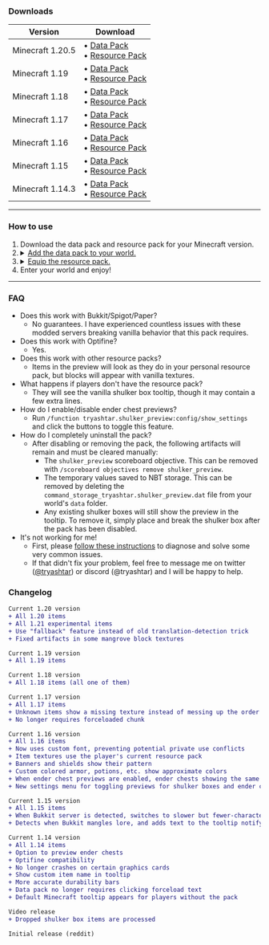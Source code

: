 ### Downloads

|Version|Download|
|---|---|
|Minecraft 1.20.5|• [Data Pack](1.20/Shulker%20Preview%20Data%20Pack%20(1.20.5).zip?raw=1)<br>• [Resource Pack](1.20/Shulker%20Preview%20Resource%20Pack%20(1.20.5).zip?raw=1)|
|Minecraft 1.19|• [Data Pack](1.19/Shulker%20Preview%20Data%20Pack%20(1.19).zip?raw=1)<br>• [Resource Pack](1.19/Shulker%20Preview%20Resource%20Pack%20(1.19).zip?raw=1)|
|Minecraft 1.18|• [Data Pack](1.18/Shulker%20Preview%20Data%20Pack%20(1.18).zip?raw=1)<br>• [Resource Pack](1.18/Shulker%20Preview%20Resource%20Pack%20(1.18).zip?raw=1)|
|Minecraft 1.17|• [Data Pack](1.17/Shulker%20Preview%20Data%20Pack%20(1.17).zip?raw=1)<br>• [Resource Pack](1.17/Shulker%20Preview%20Resource%20Pack%20(1.17).zip?raw=1)|
|Minecraft 1.16|• [Data Pack](1.16/Shulker%20Preview%20Data%20Pack%20(1.16).zip?raw=1)<br>• [Resource Pack](1.16/Shulker%20Preview%20Resource%20Pack%20(1.16).zip?raw=1)|
|Minecraft 1.15|• [Data Pack](1.15/Shulker%20Preview%20Data%20Pack%20(1.15).zip?raw=1)<br>• [Resource Pack](1.15/Shulker%20Preview%20Resource%20Pack%20(1.15).zip?raw=1)|
|Minecraft 1.14.3|• [Data Pack](1.14/Shulker%20Preview%20Data%20Pack%20(1.14).zip?raw=1)<br>• [Resource Pack](1.14/Shulker%20Preview%20Resource%20Pack%20(1.14).zip?raw=1)|

---

### How to use
<ol>
   <li>Download the data pack and resource pack for your Minecraft version.</li>
   <li>
      <details>
         <summary><ins>Add the data pack to your world.</ins></summary>
         <ul>
            <li>Open your world's folder.</li>
            <img src="https://i.imgur.com/4RE3CG9.png" height="60" alt="Select your world"/> <br/>
            <img src="https://i.imgur.com/2Va0DRj.png" height="30" alt="Edit"/> <br/>
            <img src="https://i.imgur.com/KtjQMXo.png" height="30" alt="Open World Folder"/> <br/>
            <li>Drag the data pack zip from your <code>Downloads</code> folder to the <code>datapacks</code> folder in your world.</li>
            <img src="https://i.imgur.com/alG9zB8.png" height="120"/> <br/>
         </ul>
      </details>
   </li>
   <li>
      <details>
         <summary><ins>Equip the resource pack.</ins></summary>
         <ul>
            <li>Go to the resource packs screen.</li>
            <img src="https://i.imgur.com/ervUIn9.png" height="30" alt="Options..."/> <br/>
            <img src="https://i.imgur.com/AotNu07.png" height="30" alt="Resource Packs..."/> <br/>
            <li>Drag the resource pack zip from your <code>Downloads</code> folder onto the screen.</li>
            <img src="https://i.imgur.com/9sTaNUQ.png" height="160" alt="Yes"/> <br/>
            <li>Move the pack from <code>Available</code> to <code>Selected</code></li>
            <img src="https://i.imgur.com/P5F8mqW.png" height="60" alt="Select the pack">
         </ul>
      </details>
   </li>
   <li>Enter your world and enjoy!</li>
</ol>

---

### FAQ
* Does this work with Bukkit/Spigot/Paper?
   * No guarantees. I have experienced countless issues with these modded servers breaking vanilla behavior that this pack requires.
* Does this work with Optifine?
   * Yes.
* Does this work with other resource packs?
   * Items in the preview will look as they do in your personal resource pack, but blocks will appear with vanilla textures.
* What happens if players don't have the resource pack?
   * They will see the vanilla shulker box tooltip, though it may contain a few extra lines.
* How do I enable/disable ender chest previews?
   * Run `/function tryashtar.shulker_preview:config/show_settings` and click the buttons to toggle this feature.
* How do I completely uninstall the pack?
   * After disabling or removing the pack, the following artifacts will remain and must be cleared manually:
      * The `shulker_preview` scoreboard objective. This can be removed with `/scoreboard objectives remove shulker_preview`.
      * The temporary values saved to NBT storage. This can be removed by deleting the `command_storage_tryashtar.shulker_preview.dat` file from your world's `data` folder.
      * Any existing shulker boxes will still show the preview in the tooltip. To remove it, simply place and break the shulker box after the pack has been disabled.
* It's not working for me!
   * First, please [follow these instructions](https://imgur.com/a/rBukto5) to diagnose and solve some very common issues.
   * If that didn't fix your problem, feel free to message me on twitter ([@tryashtar](https://twitter.com/tryashtar)) or discord (@tryashtar) and I will be happy to help.

### Changelog
```diff
Current 1.20 version
+ All 1.20 items
+ All 1.21 experimental items
+ Use "fallback" feature instead of old translation-detection trick
+ Fixed artifacts in some mangrove block textures

Current 1.19 version
+ All 1.19 items

Current 1.18 version
+ All 1.18 items (all one of them)

Current 1.17 version
+ All 1.17 items
+ Unknown items show a missing texture instead of messing up the order
+ No longer requires forceloaded chunk

Current 1.16 version
+ All 1.16 items
+ Now uses custom font, preventing potential private use conflicts
+ Item textures use the player's current resource pack
+ Banners and shields show their pattern
+ Custom colored armor, potions, etc. show approximate colors
+ When ender chest previews are enabled, ender chests showing the same preview can stack
+ New settings menu for toggling previews for shulker boxes and ender chests

Current 1.15 version
+ All 1.15 items
+ When Bukkit server is detected, switches to slower but fewer-character lore generation method
+ Detects when Bukkit mangles lore, and adds text to the tooltip notifying you

Current 1.14 version
+ All 1.14 items
+ Option to preview ender chests
+ Optifine compatibility
+ No longer crashes on certain graphics cards
+ Show custom item name in tooltip
+ More accurate durability bars
+ Data pack no longer requires clicking forceload text
+ Default Minecraft tooltip appears for players without the pack

Video release
+ Dropped shulker box items are processed

Initial release (reddit)
```
